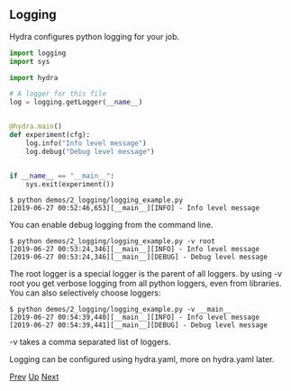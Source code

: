 ## Logging
Hydra configures python logging for your job.

```python
import logging
import sys

import hydra

# A logger for this file
log = logging.getLogger(__name__)


@hydra.main()
def experiment(cfg):
    log.info("Info level message")
    log.debug("Debug level message")


if __name__ == "__main__":
    sys.exit(experiment())
```

```text
$ python demos/2_logging/logging_example.py
[2019-06-27 00:52:46,653][__main__][INFO] - Info level message
```

You can enable debug logging from the command line.
```text
$ python demos/2_logging/logging_example.py -v root
[2019-06-27 00:53:24,346][__main__][INFO] - Info level message
[2019-06-27 00:53:24,346][__main__][DEBUG] - Debug level message
```

The root logger is a special logger is the parent of all loggers. by using -v root you get verbose logging from
all python loggers, even from libraries.
You can also selectively choose loggers:
```text
$ python demos/2_logging/logging_example.py -v __main__
[2019-06-27 00:54:39,440][__main__][INFO] - Info level message
[2019-06-27 00:54:39,441][__main__][DEBUG] - Debug level message
```
-v takes a comma separated list of loggers.

Logging can be configured using hydra.yaml, more on hydra.yaml later.

[Prev](../1_working_directory/README.md) [Up](../README.md) [Next](../3_config_file/README.md)
